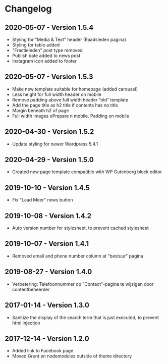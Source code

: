 Changelog
=========

2020-05-07 - Version 1.5.4
--------------------------
* Styling for "Media & Text" header (Raadsleden pagina)
* Styling for table added
* "Fractieleden" post type removed
* Publish date added to news post
* Instagram icon added to footer

2020-05-07 - Version 1.5.3
--------------------------
* Make new template suitable for homepage (added carousel)
* Less height for full width header on mobile
* Remove padding above full width header “old” template
* Add the page title as h2 title if contents has no title
* Margin beneath h2 of page
* Full width images oPrepare n mobile. Padding on mobile


2020-04-30 - Version 1.5.2
--------------------------
* Update styling for newer Wordpress 5.4.1 


2020-04-29 - Version 1.5.0
--------------------------
* Created new page template compatible with WP Gutenberg block editor 


2019-10-10 - Version 1.4.5
--------------------------
* Fix "Laad Meer" news button 


2019-10-08 - Version 1.4.2 
--------------------------
* Auto version number for stylesheet, to prevent cached stylesheet 


2019-10-07 - Version 1.4.1 
--------------------------
* Removed email and phone number column at "bestuur" pagina

2019-08-27 - Version 1.4.0
--------------------------
- Verbetering: Telefoonnummer op "Contact"-pagina te wijzigen door contentbeheerder


2017-01-14 - Version 1.3.0 
--------------------------
* Sanitize the display of the search term that is just executed, to prevent html injection 


2017-12-14 - Version 1.2.0 
--------------------------
* Added link to Facebook page
* Moved Grunt en nodemodules outside of theme directory 
